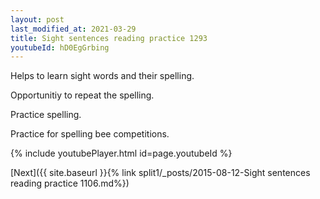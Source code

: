 ```yaml
---
layout: post
last_modified_at: 2021-03-29
title: Sight sentences reading practice 1293
youtubeId: hD0EgGrbing
---
```

 
 
Helps to learn sight words and their spelling.

Opportunitiy to repeat the spelling. 

Practice spelling. 
 
Practice for spelling bee competitions. 
 
{% include youtubePlayer.html id=page.youtubeId %}
 
 

[Next]({{ site.baseurl }}{% link  split1/_posts/2015-08-12-Sight sentences reading practice 1106.md%})
 
